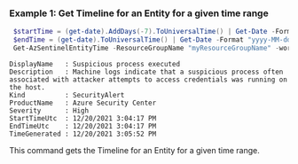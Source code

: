 ### Example 1: Get Timeline for an Entity for a given time range
```powershell
 $startTime = (get-date).AddDays(-7).ToUniversalTime() | Get-Date -Format "yyyy-MM-ddThh:00:00.000Z"
 $endTime = (get-date).ToUniversalTime() | Get-Date -Format "yyyy-MM-ddThh:00:00.000Z"
 Get-AzSentinelEntityTime -ResourceGroupName "myResourceGroupName" -workspaceName "myWorkspaceName" -EntityId "myEntityId" -EndTime $endTime -StartTime $startTime
```
```output
DisplayName   : Suspicious process executed
Description   : Machine logs indicate that a suspicious process often associated with attacker attempts to access credentials was running on the host.
Kind          : SecurityAlert
ProductName   : Azure Security Center
Severity      : High
StartTimeUtc  : 12/20/2021 3:04:17 PM
EndTimeUtc    : 12/20/2021 3:04:17 PM
TimeGenerated : 12/20/2021 3:05:52 PM
```

This command gets the Timeline for an Entity for a given time range.
